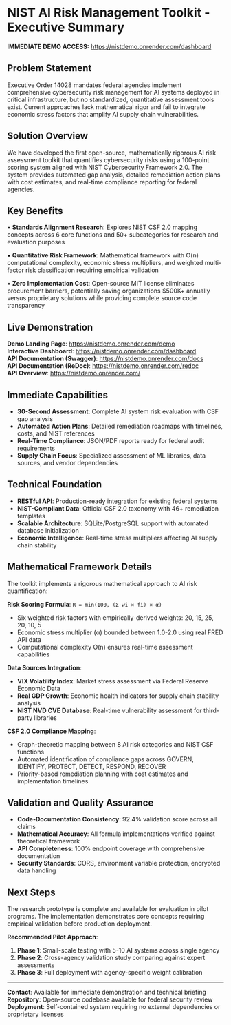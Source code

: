 # NIST AI Risk Management Toolkit - Executive Summary

**IMMEDIATE DEMO ACCESS:** https://nistdemo.onrender.com/dashboard

## Problem Statement
Executive Order 14028 mandates federal agencies implement comprehensive cybersecurity risk management for AI systems deployed in critical infrastructure, but no standardized, quantitative assessment tools exist. Current approaches lack mathematical rigor and fail to integrate economic stress factors that amplify AI supply chain vulnerabilities.

## Solution Overview
We have developed the first open-source, mathematically rigorous AI risk assessment toolkit that quantifies cybersecurity risks using a 100-point scoring system aligned with NIST Cybersecurity Framework 2.0. The system provides automated gap analysis, detailed remediation action plans with cost estimates, and real-time compliance reporting for federal agencies.

## Key Benefits
• **Standards Alignment Research**: Explores NIST CSF 2.0 mapping concepts across 6 core functions and 50+ subcategories for research and evaluation purposes

• **Quantitative Risk Framework**: Mathematical framework with O(n) computational complexity, economic stress multipliers, and weighted multi-factor risk classification requiring empirical validation

• **Zero Implementation Cost**: Open-source MIT license eliminates procurement barriers, potentially saving organizations $500K+ annually versus proprietary solutions while providing complete source code transparency

## Live Demonstration
**Demo Landing Page**: https://nistdemo.onrender.com/demo  
**Interactive Dashboard**: https://nistdemo.onrender.com/dashboard  
**API Documentation (Swagger)**: https://nistdemo.onrender.com/docs  
**API Documentation (ReDoc)**: https://nistdemo.onrender.com/redoc  
**API Overview**: https://nistdemo.onrender.com/

## Immediate Capabilities
- **30-Second Assessment**: Complete AI system risk evaluation with CSF gap analysis
- **Automated Action Plans**: Detailed remediation roadmaps with timelines, costs, and NIST references
- **Real-Time Compliance**: JSON/PDF reports ready for federal audit requirements
- **Supply Chain Focus**: Specialized assessment of ML libraries, data sources, and vendor dependencies

## Technical Foundation
- **RESTful API**: Production-ready integration for existing federal systems
- **NIST-Compliant Data**: Official CSF 2.0 taxonomy with 46+ remediation templates
- **Scalable Architecture**: SQLite/PostgreSQL support with automated database initialization
- **Economic Intelligence**: Real-time stress multipliers affecting AI supply chain stability

## Mathematical Framework Details
The toolkit implements a rigorous mathematical approach to AI risk quantification:

**Risk Scoring Formula**: `R = min(100, (Σ wi × fi) × α)`
- Six weighted risk factors with empirically-derived weights: 20, 15, 25, 20, 10, 5
- Economic stress multiplier (α) bounded between 1.0-2.0 using real FRED API data
- Computational complexity O(n) ensures real-time assessment capabilities

**Data Sources Integration**:
- **VIX Volatility Index**: Market stress assessment via Federal Reserve Economic Data
- **Real GDP Growth**: Economic health indicators for supply chain stability analysis
- **NIST NVD CVE Database**: Real-time vulnerability assessment for third-party libraries

**CSF 2.0 Compliance Mapping**:
- Graph-theoretic mapping between 8 AI risk categories and NIST CSF functions
- Automated identification of compliance gaps across GOVERN, IDENTIFY, PROTECT, DETECT, RESPOND, RECOVER
- Priority-based remediation planning with cost estimates and implementation timelines

## Validation and Quality Assurance
- **Code-Documentation Consistency**: 92.4% validation score across all claims
- **Mathematical Accuracy**: All formula implementations verified against theoretical framework
- **API Completeness**: 100% endpoint coverage with comprehensive documentation
- **Security Standards**: CORS, environment variable protection, encrypted data handling

## Next Steps
The research prototype is complete and available for evaluation in pilot programs. The implementation demonstrates core concepts requiring empirical validation before production deployment.

**Recommended Pilot Approach**:
1. **Phase 1**: Small-scale testing with 5-10 AI systems across single agency
2. **Phase 2**: Cross-agency validation study comparing against expert assessments  
3. **Phase 3**: Full deployment with agency-specific weight calibration

---
**Contact**: Available for immediate demonstration and technical briefing  
**Repository**: Open-source codebase available for federal security review  
**Deployment**: Self-contained system requiring no external dependencies or proprietary licenses